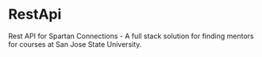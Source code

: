 # RestApi

Rest API for Spartan Connections - A full stack solution for finding mentors for courses at San Jose State University.

